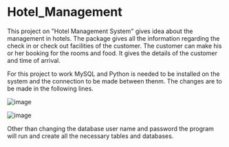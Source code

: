 # Hotel_Management
This project on "Hotel Management System" gives idea about the management in hotels. The package gives all the information regarding the check in or check out facilities of the customer. The customer can make his or her booking for the rooms and food. It gives the details of the customer and time of arrival.

For this project to work MySQL and Python is needed to be installed on the system and the connection to be made between thenm. The changes are to be made in the following lines.

![image](https://user-images.githubusercontent.com/96931815/209169049-200a77e3-028a-4e07-8b6e-3dba1557277f.png)

![image](https://user-images.githubusercontent.com/96931815/209169187-ea4d59f5-90e5-487e-ab1e-5cdc875258bb.png)

Other than changing the database user name and password the program will run and create all the necessary tables and databases.
